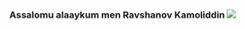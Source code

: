 ### Assalomu alaaykum men Ravshanov Kamoliddin <img src="https://media.giphy.com/media/hvRJCLFzcasrR4ia7z/giphy.gif" widht="5">
